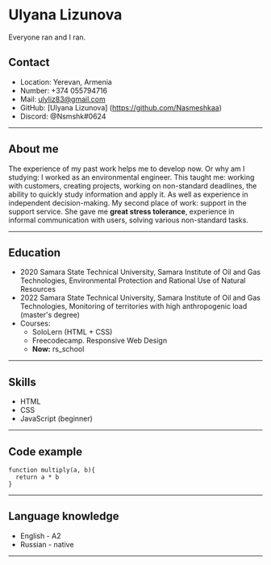 # Ulyana Lizunova
Everyone ran and I ran. 
## Contact
* Location: Yerevan, Armenia
* Number: +374 055794716
* Mail: ulyliz83@gmail.com
* GitHub: [Ulyana Lizunova] (https://github.com/Nasmeshkaa)
* Discord: @Nsmshk#0624
***
## About me
The experience of my past work helps me to develop now. Or why am I studying: 
I worked as an environmental engineer. This taught me: working with customers, creating projects, working on non-standard deadlines, the ability to quickly study information and apply it. As well as experience in independent decision-making.
My second place of work: support in the support service. She gave me __great stress tolerance__, experience in informal communication with users, solving various non-standard tasks.
***
## Education 
+ 2020 Samara State Technical University, Samara
Institute of Oil and Gas Technologies, Environmental Protection and Rational Use of Natural Resources
+ 2022 Samara State Technical University, Samara
Institute of Oil and Gas Technologies, Monitoring of territories with high anthropogenic load (master's degree)
+ Courses:
    - SoloLern (HTML + CSS)
    - Freecodecamp. Responsive Web Design
    - __Now:__ rs_school
***
## Skills
+ HTML
+ CSS
+ JavaScript (beginner)
***
## Code example
```
function multiply(a, b){
  return a * b
}
```
***
## Language knowledge
+ English - A2
+ Russian - native
*********